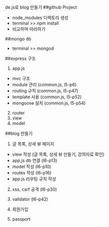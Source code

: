 
de.js로 blog 만들기
##github Project
- node_modules 디렉토리 생성
- terminal >> npm install
- 비교하며 따라하기

##mongo db
- terminal >> mongod 

##express 구조
1. app.js
- mvc 구조
- module 관리 (common.js, l5-p6)
- routing 규칙 (common.js, l5-p47)
- template 사용 (common.js, l5-p52)
- mongoose 설치 (common.js, l5-p54)
2. router
3. view
4. model

##blog 만들기
1. 글 목록, 상세 뷰 페이지
- view 작성 (글 목록, 상세 뷰 만들기, 강의자료 확인)
- app,js db 연결 (l6-p13)
- model 작성 (l6-p10)
- routes 작성 (l6-p16)
- app.js 라우팅 규칙 작성

2. xss, csrf 공격 (l6-p30)
3. validator (l6-p42)

4. 회원가입
5. passport

